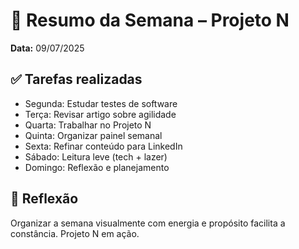 # 🧠 Resumo da Semana – Projeto N

**Data:** 09/07/2025

## ✅ Tarefas realizadas

- Segunda: Estudar testes de software
- Terça: Revisar artigo sobre agilidade
- Quarta: Trabalhar no Projeto N
- Quinta: Organizar painel semanal
- Sexta: Refinar conteúdo para LinkedIn
- Sábado: Leitura leve (tech + lazer)
- Domingo: Reflexão e planejamento

## 💬 Reflexão
Organizar a semana visualmente com energia e propósito facilita a constância. Projeto N em ação.